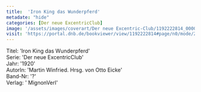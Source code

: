 ```yaml
---
title:  'Iron King das Wunderpferd'
metadate: "hide"
categories: [Der neue ExcentricClub]
image: '/assets/images/coverart/Der neue Excentric-Club/1192222814_00000010.jpg'
visit: 'https://portal.dnb.de/bookviewer/view/1192222814#page/n0/mode/2up'
---
```

Titel: 'Iron King das Wunderpferd' <br>
Serie: 'Der neue ExcentricClub' <br>
Jahr: '1920' <br>
AutorIn: 'Martin Winfried. Hrsg. von Otto Eicke' <br>
Band-Nr: '?' <br>
Verlag: ' MignonVerl'